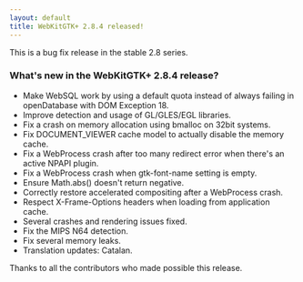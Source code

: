 ```yaml
---
layout: default
title: WebKitGTK+ 2.8.4 released!
---
```


This is a bug fix release in the stable 2.8 series.

### What's new in the WebKitGTK+ 2.8.4 release?

 - Make WebSQL work by using a default quota instead of always failing in openDatabase with
   DOM Exception 18.
 - Improve detection and usage of GL/GLES/EGL libraries.
 - Fix a crash on memory allocation using bmalloc on 32bit systems.
 - Fix DOCUMENT_VIEWER cache model to actually disable the memory cache.
 - Fix a WebProcess crash after too many redirect error when there's an active NPAPI plugin.
 - Fix a WebProcess crash when gtk-font-name setting is empty.
 - Ensure Math.abs() doesn't return negative.
 - Correctly restore accelerated compositing after a WebProcess crash.
 - Respect X-Frame-Options headers when loading from application cache.
 - Several crashes and rendering issues fixed.
 - Fix the MIPS N64 detection.
 - Fix several memory leaks.
 - Translation updates: Catalan.

Thanks to all the contributors who made possible this release.
